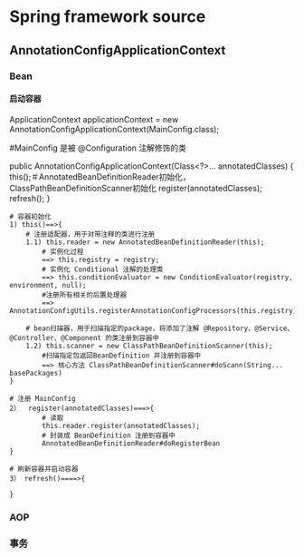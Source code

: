 # Spring  framework source

## AnnotationConfigApplicationContext 

### Bean

#### 启动容器

ApplicationContext applicationContext = new AnnotationConfigApplicationContext(MainConfig.class);

#MainConfig  是被 @Configuration 注解修饰的类

public AnnotationConfigApplicationContext(Class<?>... annotatedClasses) {
   this();＃AnnotatedBeanDefinitionReader初始化，ClassPathBeanDefinitionScanner初始化
   register(annotatedClasses);
   refresh();
}		

```
# 容器初始化
1) this()==>{
    # 注册适配器，用于对带注释的类进行注册
    1.1) this.reader = new AnnotatedBeanDefinitionReader(this);
        # 实例化过程
        ==> this.registry = registry;
        # 实例化 Conditional 注解的处理类
        ==> this.conditionEvaluator = new ConditionEvaluator(registry, environment, null);
        #注册所有相关的后置处理器
        ==> AnnotationConfigUtils.registerAnnotationConfigProcessors(this.registry);
    
    # bean扫描器，用于扫描指定的package，将添加了注解 @Repository、@Service、@Controller、@Component 的类注册到容器中
    1.2) this.scanner = new ClassPathBeanDefinitionScanner(this);
    	#扫描指定包返回BeanDefinition 并注册到容器中	
    	==> 核心方法 ClassPathBeanDefinitionScanner#doScann(String... basePackages)
}

```

```
# 注册 MainConfig
2）  register(annotatedClasses)===>{
		# 读取
    	this.reader.register(annotatedClasses);
    	# 封装成 BeanDefinition 注册到容器中
    	AnnotatedBeanDefinitionReader#doRegisterBean
}
```

```
# 刷新容器并启动容器
3） refresh()====>{
    
}
```

### AOP

### 事务

[Spring事务源码解析]: Spring事务源码解析-20200706.md


